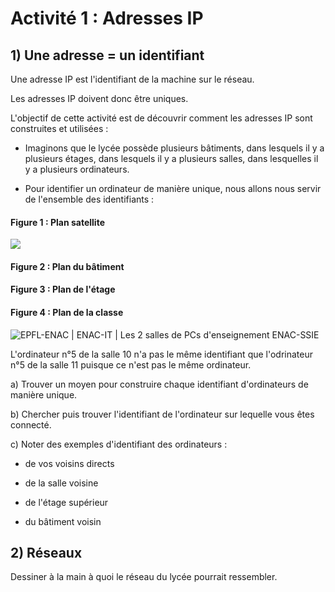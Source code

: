 # Activité 1 : Adresses IP

## 1) Une adresse = un identifiant

Une adresse IP est l'identifiant de la machine sur le réseau.

Les adresses IP doivent donc être uniques.

L'objectif de cette activité est de découvrir comment les adresses IP sont construites et utilisées :

- Imaginons que le lycée possède plusieurs bâtiments, dans lesquels il y a plusieurs étages, dans lesquels il y a plusieurs salles, dans lesquelles il y a plusieurs ordinateurs.

- Pour identifier un ordinateur de manière unique, nous allons nous servir de l'ensemble des identifiants :

#### Figure 1 : Plan satellite

![](C:\Users\Theo\AppData\Roaming\marktext\images\2023-01-24-16-08-58-image.png)

#### Figure 2 : Plan du bâtiment

#### Figure 3 : Plan de l'étage

#### Figure 4 : Plan de la classe

![EPFL-ENAC | ENAC-IT | Les 2 salles de PCs d'enseignement ENAC-SSIE](https://enacit1.epfl.ch/salle1_pc.jpg)

L'ordinateur n°5 de la salle 10 n'a pas le même identifiant que l'odrinateur n°5 de la salle 11 puisque ce n'est pas le même ordinateur.

a) Trouver un moyen pour construire chaque identifiant d'ordinateurs de manière unique.

b) Chercher puis trouver l'identifiant de l'ordinateur sur lequelle vous êtes connecté.

c) Noter des exemples d'identifiant des ordinateurs :

- de vos voisins directs

- de la salle voisine

- de l'étage supérieur

- du bâtiment voisin

## 2) Réseaux

Dessiner à la main à quoi le réseau du lycée pourrait ressembler.

